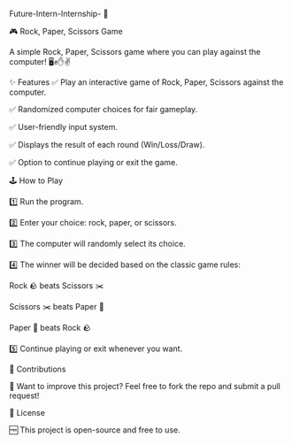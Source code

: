 Future-Intern-Internship- 🚀

🎮 Rock, Paper, Scissors Game

A simple Rock, Paper, Scissors game where you can play against the computer! 🖥️✊✋✌️


✨ Features
✅ Play an interactive game of Rock, Paper, Scissors against the computer.

✅ Randomized computer choices for fair gameplay.

✅ User-friendly input system.

✅ Displays the result of each round (Win/Loss/Draw).

✅ Option to continue playing or exit the game.


🕹️ How to Play

1️⃣ Run the program.

2️⃣ Enter your choice: rock, paper, or scissors.

3️⃣ The computer will randomly select its choice.

4️⃣ The winner will be decided based on the classic game rules:


Rock 🪨 beats Scissors ✂️

Scissors ✂️ beats Paper 📄

Paper 📄 beats Rock 🪨

5️⃣ Continue playing or exit whenever you want.


🤝 Contributions

🚀 Want to improve this project? Feel free to fork the repo and submit a pull request!



📜 License

🆓 This project is open-source and free to use.

